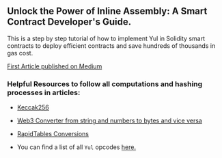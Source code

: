 ## Unlock the Power of Inline Assembly: A Smart Contract Developer's Guide.

This is a step by step tutorial of how to implement Yul in Solidity smart contracts to deploy efficient contracts and save hundreds of thousands in gas cost.

[First Article published on Medium]()

### Helpful Resources to follow all computations and hashing processes in articles:

- [Keccak256](https://emn178.github.io/online-tools/keccak_256.html)

- [Web3 Converter from string and numbers to bytes and vice versa](https://neptunemutual.com/web3-tools/bytes32-to-number-converter/)

- [RapidTables Conversions](https://www.rapidtables.com/convert/index.html)

- You can find a list of all `Yul` opcodes [here.](./EVM-Dialect.md)